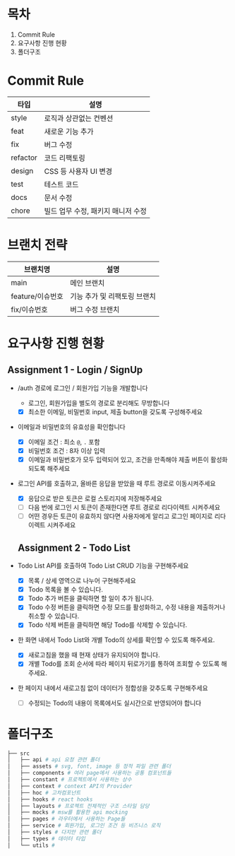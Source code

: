 # 목차

1. Commit Rule
2. 요구사항 진행 현황
3. 폴더구조

# Commit Rule

| 타입     | 설명                               |
| -------- | ---------------------------------- |
| style    | 로직과 상관없는 컨벤션             |
| feat     | 새로운 기능 추가                   |
| fix      | 버그 수정                          |
| refactor | 코드 리팩토링                      |
| design   | CSS 등 사용자 UI 변경              |
| test     | 테스트 코드                        |
| docs     | 문서 수정                          |
| chore    | 빌드 업무 수정, 패키지 매니저 수정 |

# 브랜치 전략

| 브랜치명         | 설명                         |
| ---------------- | ---------------------------- |
| main             | 메인 브랜치                  |
| feature/이슈번호 | 기능 추가 및 리팩토링 브랜치 |
| fix/이슈번호     | 버그 수정 브랜치             |

# 요구사항 진행 현황

## Assignment 1 - Login / SignUp

- /auth 경로에 로그인 / 회원가입 기능을 개발합니다
  - 로그인, 회원가입을 별도의 경로로 분리해도 무방합니다
  - [x] 최소한 이메일, 비밀번호 input, 제출 button을 갖도록 구성해주세요
- 이메일과 비밀번호의 유효성을 확인합니다
  - [x] 이메일 조건 : 최소 `@`, `.` 포함
  - [x] 비밀번호 조건 : 8자 이상 입력
  - [x] 이메일과 비밀번호가 모두 입력되어 있고, 조건을 만족해야 제출 버튼이 활성화 되도록 해주세요
- 로그인 API를 호출하고, 올바른 응답을 받았을 때 루트 경로로 이동시켜주세요

  - [x] 응답으로 받은 토큰은 로컬 스토리지에 저장해주세요
  - [ ] 다음 번에 로그인 시 토큰이 존재한다면 루트 경로로 리다이렉트 시켜주세요
  - [ ] 어떤 경우든 토큰이 유효하지 않다면 사용자에게 알리고 로그인 페이지로 리다이렉트 시켜주세요

  ## Assignment 2 - Todo List

- Todo List API를 호출하여 Todo List CRUD 기능을 구현해주세요
  - [x] 목록 / 상세 영역으로 나누어 구현해주세요
  - [x] Todo 목록을 볼 수 있습니다.
  - [x] Todo 추가 버튼을 클릭하면 할 일이 추가 됩니다.
  - [x] Todo 수정 버튼을 클릭하면 수정 모드를 활성화하고, 수정 내용을 제출하거나 취소할 수 있습니다.
  - [x] Todo 삭제 버튼을 클릭하면 해당 Todo를 삭제할 수 있습니다.
- 한 화면 내에서 Todo List와 개별 Todo의 상세를 확인할 수 있도록 해주세요.
  - [x] 새로고침을 했을 때 현재 상태가 유지되어야 합니다.
  - [x] 개별 Todo를 조회 순서에 따라 페이지 뒤로가기를 통하여 조회할 수 있도록 해주세요.
- 한 페이지 내에서 새로고침 없이 데이터가 정합성을 갖추도록 구현해주세요

  - [ ] 수정되는 Todo의 내용이 목록에서도 실시간으로 반영되어야 합니다

# 폴더구조

```bash
├── src
│   ├── api # api 요청 관련 폴더
│   ├── assets # svg, font, image 등 정적 파일 관련 폴더
│   ├── components # 여러 page에서 사용하는 공통 컴포넌트들
│   ├── constant # 프로젝트에서 사용하는 상수
│   ├── context # context API의 Provider
│   ├── hoc # 고차컴포넌트
│   ├── hooks # react hooks
│   ├── layouts # 프로젝트 전체적인 구조 스타일 담당
│   ├── mocks # msw를 활용한 api mocking
│   ├── pages # 라우터에서 사용하는 Page들
│   ├── service # 회원가입, 로그인 조건 등 비즈니스 로직
│   ├── styles # 다지안 관련 폴더
│   ├── types # 데이터 타입
│   └── utils #
```
